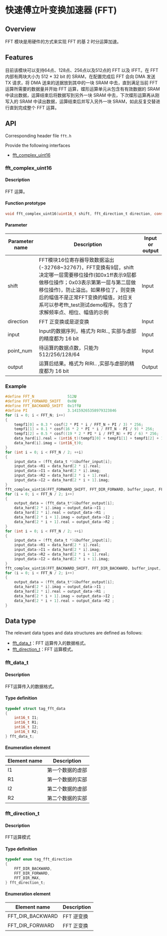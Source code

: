 # 快速傅立叶变换加速器 (FFT)

## Overview

FFT 模块是用硬件的方式来实现 FFT 的基 2 时分运算加速。

## Features

目前该模块可以支持64点、128点、256点以及512点的 FFT 以及 IFFT。在 FFT 内部有两块大小为 512 * 32 bit 的 SRAM，在配置完成后 FFT 会向 DMA 发送 TX 请求，将 DMA 送来的送据放到其中的一块 SRAM 中去，直到满足当前 FFT 运算所需要的数据量并开始 FFT 运算，蝶形运算单元从包含有有效数据的 SRAM 中读出数据，运算结束后将数据写到另外一块 SRAM 中去，下次蝶形运算再从刚写入的 SRAM 中读出数据，运算结束后并写入另外一块 SRAM，如此反复交替进行直到完成整个 FFT 运算。

## API

Corresponding header file `fft.h`

Provide the following interfaces

- [fft\_complex\_uint16](#fftcomplexuint16)

### fft\_complex\_uint16

#### Description

FFT 运算。

#### Function prototype

```c
void fft_complex_uint16(uint16_t shift, fft_direction_t direction, const uint64_t *input, size_t point_num, uint64_t *output);
```

#### Parameter

| Parameter name     |   Description                     |  Input or output  |
| --------   | ---------------             | ----     |
| shift    | FFT模块16位寄存器导致数据溢出(-32768~32767)，FFT变换有9层，shift决定哪一层需要移位操作(如0x1ff表示9层都做移位操作；0x03表示第第一层与第二层做移位操作)，防止溢出。如果移位了，则变换后的幅值不是正常FFT变换的幅值，对应关系可以参考fft_test测试demo程序。包含了求解频率点、相位、幅值的示例| Input |
| direction | FFT 正变换或是逆变换              | Input |
| input | Input的数据序列，格式为 RIRI.., 实部与虚部的精度都为 16 bit | Input|
| point_num | 待运算的数据点数，只能为 512/256/128/64 | Input |
| output | 运算后结果。格式为 RIRI.. ,实部与虚部的精度都为 16 bit | Output |

### Example

```c
#define FFT_N               512U
#define FFT_FORWARD_SHIFT   0x0U
#define FFT_BACKWARD_SHIFT  0x1ffU
#define PI                  3.14159265358979323846
for (i = 0; i < FFT_N; i++)
{
    tempf1[0] = 0.3 * cosf(2 * PI * i / FFT_N + PI / 3) * 256;
    tempf1[1] = 0.1 * cosf(16 * 2 * PI * i / FFT_N - PI / 9) * 256;
    tempf1[2] = 0.5 * cosf((19 * 2 * PI * i / FFT_N) + PI / 6) * 256;
    data_hard[i].real = (int16_t)(tempf1[0] + tempf1[1] + tempf1[2] + 10);
    data_hard[i].imag = (int16_t)0;
}
for (int i = 0; i < FFT_N / 2; ++i)
{
    input_data = (fft_data_t *)&buffer_input[i];
    input_data->R1 = data_hard[2 * i].real;
    input_data->I1 = data_hard[2 * i].imag;
    input_data->R2 = data_hard[2 * i + 1].real;
    input_data->I2 = data_hard[2 * i + 1].imag;
}
fft_complex_uint16(FFT_FORWARD_SHIFT, FFT_DIR_FORWARD, buffer_input, FFT_N, buffer_output);
for (i = 0; i < FFT_N / 2; i++)
{
    output_data = (fft_data_t*)&buffer_output[i];
    data_hard[2 * i].imag = output_data->I1 ;
    data_hard[2 * i].real = output_data->R1 ;
    data_hard[2 * i + 1].imag = output_data->I2 ;
    data_hard[2 * i + 1].real = output_data->R2 ;
}
for (int i = 0; i < FFT_N / 2; ++i)
{
    input_data = (fft_data_t *)&buffer_input[i];
    input_data->R1 = data_hard[2 * i].real;
    input_data->I1 = data_hard[2 * i].imag;
    input_data->R2 = data_hard[2 * i + 1].real;
    input_data->I2 = data_hard[2 * i + 1].imag;
}
fft_complex_uint16(FFT_BACKWARD_SHIFT, FFT_DIR_BACKWARD, buffer_input, FFT_N, buffer_output);
for (i = 0; i < FFT_N / 2; i++)
{
    output_data = (fft_data_t*)&buffer_output[i];
    data_hard[2 * i].imag = output_data->I1 ;
    data_hard[2 * i].real = output_data->R1 ;
    data_hard[2 * i + 1].imag = output_data->I2 ;
    data_hard[2 * i + 1].real = output_data->R2 ;
}
```

## Data type

The relevant data types and data structures are defined as follows:

- [fft\_data\_t](#fftdatat)：FFT 运算传入的数据格式。
- [fft\_direction\_t](#fftdirectiont)：FFT 运算模式。

### fft\_data\_t

#### Description

FFT运算传入的数据格式。

#### Type definition

```c
typedef struct tag_fft_data
{
    int16_t I1;
    int16_t R1;
    int16_t I2;
    int16_t R2;
} fft_data_t;
```

#### Enumeration element

| Element name | Description |
| ----- | --- |
| I1 | 第一个数据的虚部  |
| R1 | 第一个数据的实部  |
| I2 | 第二个数据的虚部  |
| R2 | 第二个数据的实部  |

### fft\_direction\_t

#### Description

FFT运算模式

#### Type definition

```c
typedef enum tag_fft_direction
{
    FFT_DIR_BACKWARD,
    FFT_DIR_FORWARD,
    FFT_DIR_MAX,
} fft_direction_t;
```

#### Enumeration element

| Element name | Description |
| ----- | --- |
| FFT\_DIR\_BACKWARD | FFT 逆变换 |
| FFT\_DIR\_FORWARD  | FFT 正变换 |